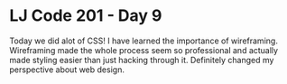 # LJ Code 201 - Day 9

Today we did alot of CSS! I have learned the importance of wireframing. Wireframing made the whole process seem so professional and actually made styling easier than just hacking through it. Definitely changed my perspective about web design.
